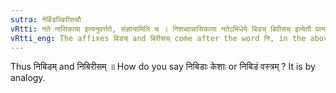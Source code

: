 ```yaml
---
sutra: नेर्बिडज्बिरीसचौ
vRtti: नते नासिकाया इत्यनुवर्त्तते, संज्ञायामिति च । निशब्दान्नासिकाया नतेऽभिधेये बिडच् बिरीसच् इत्येतौ प्रत्ययौ भवतः ॥
vRtti_eng: The affixes बिडच् and बिरीसच् come after the word नि, in the above sense of a hooked nose, the whole word being a Name.
---
```

Thus निबिडम् and निबिरीसम् ॥ How do you say निबिडाः केशाः or निबिडं वस्त्रम् ? It is by analogy.
